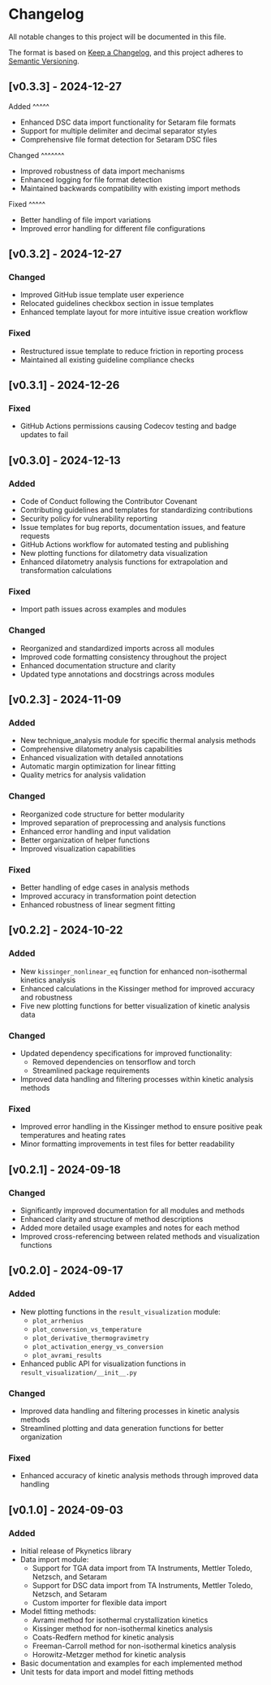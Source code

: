 # Changelog

All notable changes to this project will be documented in this file.

The format is based on [Keep a Changelog](https://keepachangelog.com/en/1.0.0/),
and this project adheres to [Semantic Versioning](https://semver.org/spec/v2.0.0.html).

[v0.3.3] - 2024-12-27
---------------------

Added
^^^^^
- Enhanced DSC data import functionality for Setaram file formats
- Support for multiple delimiter and decimal separator styles
- Comprehensive file format detection for Setaram DSC files

Changed
^^^^^^^
- Improved robustness of data import mechanisms
- Enhanced logging for file format detection
- Maintained backwards compatibility with existing import methods

Fixed
^^^^^
- Better handling of file import variations
- Improved error handling for different file configurations

## [v0.3.2] - 2024-12-27

### Changed
- Improved GitHub issue template user experience
- Relocated guidelines checkbox section in issue templates
- Enhanced template layout for more intuitive issue creation workflow

### Fixed
- Restructured issue template to reduce friction in reporting process
- Maintained all existing guideline compliance checks

## [v0.3.1] - 2024-12-26

### Fixed
- GitHub Actions permissions causing Codecov testing and badge updates to fail

## [v0.3.0] - 2024-12-13

### Added
- Code of Conduct following the Contributor Covenant
- Contributing guidelines and templates for standardizing contributions
- Security policy for vulnerability reporting
- Issue templates for bug reports, documentation issues, and feature requests 
- GitHub Actions workflow for automated testing and publishing
- New plotting functions for dilatometry data visualization
- Enhanced dilatometry analysis functions for extrapolation and transformation calculations

### Fixed
- Import path issues across examples and modules

### Changed
- Reorganized and standardized imports across all modules
- Improved code formatting consistency throughout the project
- Enhanced documentation structure and clarity
- Updated type annotations and docstrings across modules

## [v0.2.3] - 2024-11-09

### Added
- New technique_analysis module for specific thermal analysis methods
- Comprehensive dilatometry analysis capabilities
- Enhanced visualization with detailed annotations
- Automatic margin optimization for linear fitting
- Quality metrics for analysis validation

### Changed
- Reorganized code structure for better modularity
- Improved separation of preprocessing and analysis functions
- Enhanced error handling and input validation
- Better organization of helper functions
- Improved visualization capabilities

### Fixed
- Better handling of edge cases in analysis methods
- Improved accuracy in transformation point detection
- Enhanced robustness of linear segment fitting

## [v0.2.2] - 2024-10-22

### Added
- New `kissinger_nonlinear_eq` function for enhanced non-isothermal kinetics analysis
- Enhanced calculations in the Kissinger method for improved accuracy and robustness
- Five new plotting functions for better visualization of kinetic analysis data

### Changed
- Updated dependency specifications for improved functionality:
  - Removed dependencies on tensorflow and torch
  - Streamlined package requirements
- Improved data handling and filtering processes within kinetic analysis methods

### Fixed
- Improved error handling in the Kissinger method to ensure positive peak temperatures and heating rates
- Minor formatting improvements in test files for better readability

## [v0.2.1] - 2024-09-18

### Changed
- Significantly improved documentation for all modules and methods
- Enhanced clarity and structure of method descriptions
- Added more detailed usage examples and notes for each method
- Improved cross-referencing between related methods and visualization functions

## [v0.2.0] - 2024-09-17

### Added
- New plotting functions in the `result_visualization` module:
  - `plot_arrhenius`
  - `plot_conversion_vs_temperature`
  - `plot_derivative_thermogravimetry`
  - `plot_activation_energy_vs_conversion`
  - `plot_avrami_results`
- Enhanced public API for visualization functions in `result_visualization/__init__.py`

### Changed
- Improved data handling and filtering processes in kinetic analysis methods
- Streamlined plotting and data generation functions for better organization

### Fixed
- Enhanced accuracy of kinetic analysis methods through improved data handling

## [v0.1.0] - 2024-09-03

### Added
- Initial release of Pkynetics library
- Data import module:
  - Support for TGA data import from TA Instruments, Mettler Toledo, Netzsch, and Setaram
  - Support for DSC data import from TA Instruments, Mettler Toledo, Netzsch, and Setaram
  - Custom importer for flexible data import
- Model fitting methods:
  - Avrami method for isothermal crystallization kinetics
  - Kissinger method for non-isothermal kinetics analysis
  - Coats-Redfern method for kinetic analysis
  - Freeman-Carroll method for non-isothermal kinetics analysis
  - Horowitz-Metzger method for kinetic analysis
- Basic documentation and examples for each implemented method
- Unit tests for data import and model fitting methods
